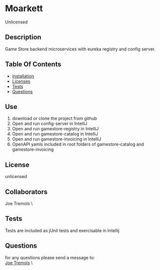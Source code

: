 # Moarkett
Unlicensed
    
## Description
Game Store backend microservices with eureka registry and config server.   

## Table Of Contents
* [Installation](#user-content-use)
* [Licenses](#user-content-licenses)
* [Tests](#user-content-tests)
* [Questions](#user-content-questions)
    
## Use
1. download or clone the project from github
2. Open and run config-server in IntelliJ
3. Open and run gamestore-registry in IntelliJ
4. Open and run gamestore-catalog in IntelliJ
5. Open and run gamestore-invoicing in IntelliJ
5. OpenAPI yamls included in root folders of gamestore-catalog and gamestore-invoicing

## License

unlicensed

## Collaborators
Joe Tremols \

 
## Tests
Tests are included as jUnit tests and exercisable in Intellij

## Questions
for any questions please send a message to:\
[Joe Tremols](https://github.com/NukaGrizz/) \
  




